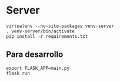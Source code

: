 # Server

```
virtualenv --no-site-packages venv-server
. venv-server/bin/activate
pip install -r requirements.txt

```

## Para desarrollo

```
export FLASK_APP=main.py
flask run
```

